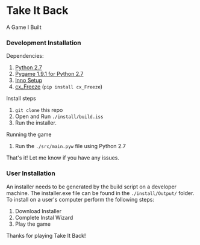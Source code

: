 # Take It Back
A Game I Built

### Development Installation
Dependencies:
 1. [Python 2.7](https://www.python.org/downloads/release/python-2712/)
 2. [Pygame 1.9.1 for Python 2.7](http://www.pygame.org/download.shtml)
 3. [Inno Setup](http://www.jrsoftware.org/isdl.php)
 4. [cx_Freeze](https://pypi.python.org/pypi/cx_Freeze) (`pip install cx_Freeze`)

Install steps
 1. `git clone` this repo
 2. Open and Run `./install/build.iss`
 3. Run the installer.

Running the game
 1. Run the `./src/main.pyw` file using Python 2.7

That's it! Let me know if you have any issues.

### User Installation

An installer needs to be generated by the build script on a developer machine. The installer.exe file can be found in the `./install/Output/` folder. To install on a user's computer perform the following steps:
 1. Download Installer 
 2. Complete Instal Wizard
 3. Play the game

Thanks for playing Take It Back!
